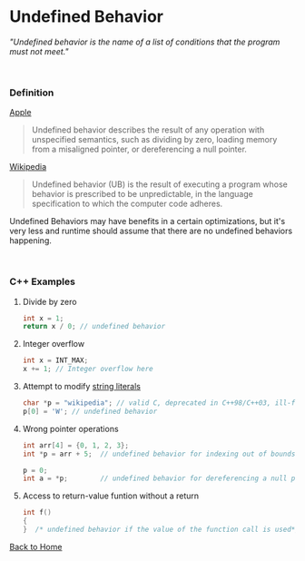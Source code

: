 # Undefined Behavior

*"Undefined behavior is the name of a list of conditions that the program must not meet."*  

</br>

### Definition

[Apple]()
> Undefined behavior describes the result of any operation with unspecified semantics, such as dividing by zero, loading memory from a misaligned pointer, or dereferencing a null pointer.

[Wikipedia](https://en.wikipedia.org/wiki/Undefined_behavior)
> Undefined behavior (UB) is the result of executing a program whose behavior is prescribed to be unpredictable, in the language specification to which the computer code adheres.

Undefined Behaviors may have benefits in a certain optimizations, but it's very less and runtime should assume that there are no undefined behaviors happening.

</br>

### C++ Examples

1. Divide by zero  
    ```cpp
    int x = 1;
    return x / 0; // undefined behavior
    ```
2. Integer overflow
    ```cpp
    int x = INT_MAX;
    x += 1; // Integer overflow here
   ```

3. Attempt to modify [string literals](https://en.wikipedia.org/wiki/String_literal)
    ```cpp
    char *p = "wikipedia"; // valid C, deprecated in C++98/C++03, ill-formed as of C++11
    p[0] = 'W'; // undefined behavior
    ```

4. Wrong pointer operations
    ```cpp
    int arr[4] = {0, 1, 2, 3};
    int *p = arr + 5;  // undefined behavior for indexing out of bounds

    p = 0;
    int a = *p;        // undefined behavior for dereferencing a null pointer
    ```

5. Access to return-value funtion without a return
    ```cpp
    int f()
    {
    }  /* undefined behavior if the value of the function call is used*/
    ```
    
[Back to Home](./../README.md)

